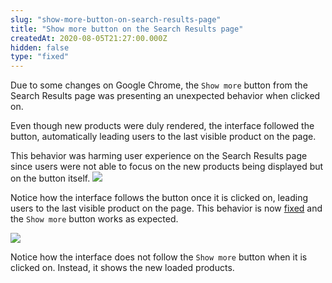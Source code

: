 ```yaml
---
slug: "show-more-button-on-search-results-page"
title: "Show more button on the Search Results page"
createdAt: 2020-08-05T21:27:00.000Z
hidden: false
type: "fixed"
---
```


Due to some changes on Google Chrome, the `Show more` button from the Search Results page was presenting an unexpected behavior when clicked on.

Even though new products were duly rendered, the interface followed the button, automatically leading users to the last visible product on the page.

This behavior was harming user experience on the Search Results page since users were not able to focus on the new products being displayed but on the button itself.
![](https://raw.githubusercontent.com/vtexdocs/dev-portal-content/main/images/show-more-button-on-search-results-page-0.gif)

Notice how the interface follows the button once it is clicked on, leading users to the last visible product on the page.
This behavior is now [fixed](https://github.com/vtex-apps/search-result/pull/402) and the `Show more` button works as expected.

![](https://raw.githubusercontent.com/vtexdocs/dev-portal-content/main/images/show-more-button-on-search-results-page-1.gif)

Notice how the interface does not follow the `Show more` button when it is clicked on. Instead, it shows the new  loaded products.
